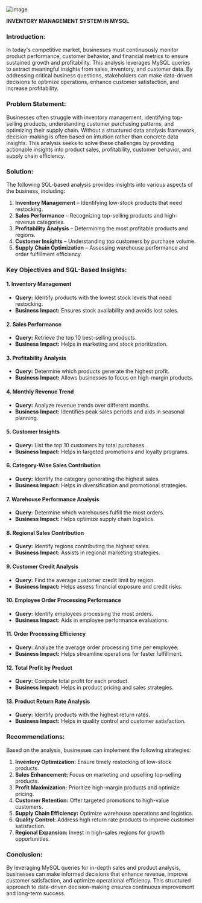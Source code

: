 ![image](https://github.com/user-attachments/assets/2b9c7110-5757-406d-a9b4-5bca9e769909)

**INVENTORY MANAGEMENT SYSTEM IN MYSQL**

### **Introduction:**
In today's competitive market, businesses must continuously monitor product performance, customer behavior, and financial metrics to ensure sustained growth and profitability. This analysis leverages MySQL queries to extract meaningful insights from sales, inventory, and customer data. By addressing critical business questions, stakeholders can make data-driven decisions to optimize operations, enhance customer satisfaction, and increase profitability.

### **Problem Statement:**
Businesses often struggle with inventory management, identifying top-selling products, understanding customer purchasing patterns, and optimizing their supply chain. Without a structured data analysis framework, decision-making is often based on intuition rather than concrete data insights. This analysis seeks to solve these challenges by providing actionable insights into product sales, profitability, customer behavior, and supply chain efficiency.

### **Solution:**
The following SQL-based analysis provides insights into various aspects of the business, including:
1. **Inventory Management** – Identifying low-stock products that need restocking.
2. **Sales Performance** – Recognizing top-selling products and high-revenue categories.
3. **Profitability Analysis** – Determining the most profitable products and regions.
4. **Customer Insights** – Understanding top customers by purchase volume.
5. **Supply Chain Optimization** – Assessing warehouse performance and order fulfillment efficiency.

### **Key Objectives and SQL-Based Insights:**

#### **1. Inventory Management**
- **Query:** Identify products with the lowest stock levels that need restocking.
- **Business Impact:** Ensures stock availability and avoids lost sales.

#### **2. Sales Performance**
- **Query:** Retrieve the top 10 best-selling products.
- **Business Impact:** Helps in marketing and stock prioritization.

#### **3. Profitability Analysis**
- **Query:** Determine which products generate the highest profit.
- **Business Impact:** Allows businesses to focus on high-margin products.

#### **4. Monthly Revenue Trend**
- **Query:** Analyze revenue trends over different months.
- **Business Impact:** Identifies peak sales periods and aids in seasonal planning.

#### **5. Customer Insights**
- **Query:** List the top 10 customers by total purchases.
- **Business Impact:** Helps in targeted promotions and loyalty programs.

#### **6. Category-Wise Sales Contribution**
- **Query:** Identify the category generating the highest sales.
- **Business Impact:** Helps in diversification and promotional strategies.

#### **7. Warehouse Performance Analysis**
- **Query:** Determine which warehouses fulfill the most orders.
- **Business Impact:** Helps optimize supply chain logistics.

#### **8. Regional Sales Contribution**
- **Query:** Identify regions contributing the highest sales.
- **Business Impact:** Assists in regional marketing strategies.

#### **9. Customer Credit Analysis**
- **Query:** Find the average customer credit limit by region.
- **Business Impact:** Helps assess financial exposure and credit risks.

#### **10. Employee Order Processing Performance**
- **Query:** Identify employees processing the most orders.
- **Business Impact:** Aids in employee performance evaluations.

#### **11. Order Processing Efficiency**
- **Query:** Analyze the average order processing time per employee.
- **Business Impact:** Helps streamline operations for faster fulfillment.

#### **12. Total Profit by Product**
- **Query:** Compute total profit for each product.
- **Business Impact:** Helps in product pricing and sales strategies.

#### **13. Product Return Rate Analysis**
- **Query:** Identify products with the highest return rates.
- **Business Impact:** Helps in quality control and customer satisfaction.

### **Recommendations:**
Based on the analysis, businesses can implement the following strategies:
1. **Inventory Optimization:** Ensure timely restocking of low-stock products.
2. **Sales Enhancement:** Focus on marketing and upselling top-selling products.
3. **Profit Maximization:** Prioritize high-margin products and optimize pricing.
4. **Customer Retention:** Offer targeted promotions to high-value customers.
5. **Supply Chain Efficiency:** Optimize warehouse operations and logistics.
6. **Quality Control:** Address high return rate products to improve customer satisfaction.
7. **Regional Expansion:** Invest in high-sales regions for growth opportunities.


### **Conclusion:**
By leveraging MySQL queries for in-depth sales and product analysis, businesses can make informed decisions that enhance revenue, improve customer satisfaction, and optimize operational efficiency. This structured approach to data-driven decision-making ensures continuous improvement and long-term success.


